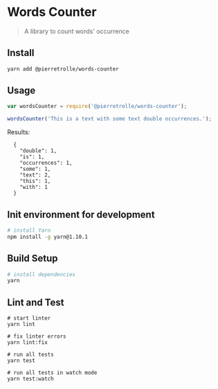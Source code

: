 # Words Counter

> A library to count words' occurrence   

## Install
``` sh
yarn add @pierretrolle/words-counter
```

## Usage

```js
var wordsCounter = require('@pierretrolle/words-counter');

wordsCounter('This is a text with some text double occurrences.');
```

Results:
```
  {
    "double": 1,
    "is": 1,
    "occurrences": 1,
    "some": 1,
    "text": 2,
    "this": 1,
    "with": 1
  }
``` 

## Init environment for development

``` bash
# install Yarn
npm install -g yarn@1.10.1
```

## Build Setup

``` bash
# install dependencies
yarn
```

## Lint and Test
```
# start linter
yarn lint

# fix linter errors
yarn lint:fix

# run all tests
yarn test

# run all tests in watch mode
yarn test:watch
```
